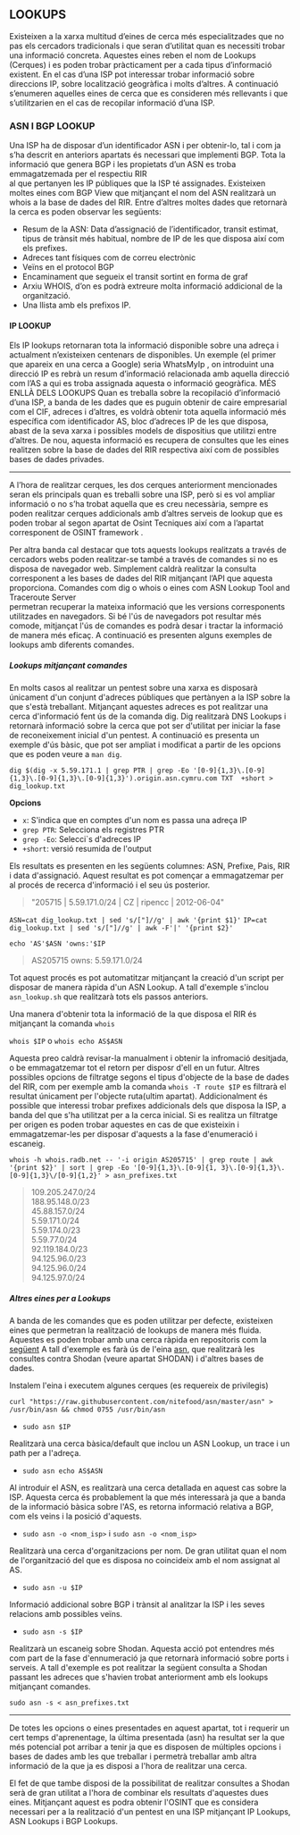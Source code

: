## LOOKUPS
Existeixen a la xarxa multitud d’eines de cerca més especialitzades que no pas els cercadors tradicionals i que seran 
d’utilitat quan es necessiti trobar una informació concreta. Aquestes eines reben el nom de Lookups (Cerques) i es poden
trobar pràcticament per a cada tipus d’informació existent. En el cas d’una ISP pot interessar trobar informació sobre 
direccions IP, sobre localització geogràfica i molts d’altres. A continuació s’enumeren aquelles eines de cerca que es 
consideren més rellevants i que s’utilitzarien en el cas de recopilar informació d’una ISP.  

### ASN I BGP LOOKUP  

Una ISP ha de disposar d’un identificador ASN i per obtenir-lo, tal i com ja s’ha descrit en anteriors apartats és necessari 
que implementi BGP. Tota la informació que genera BGP i les propietats d’un ASN es troba emmagatzemada per el respectiu RIR  
al que pertanyen les IP públiques que la ISP té assignades. Existeixen moltes eines com BGP View  que mitjançant el nom 
del ASN realitzarà un whois  a la base de dades del RIR. Entre d’altres moltes dades que retornarà la cerca es poden observar
les següents:

- Resum de la ASN: Data d’assignació de l’identificador, transit estimat, tipus de trànsit més habitual, nombre de IP 
de les que disposa així com els prefixes.  
- Adreces tant físiques com de correu electrònic  
- Veïns en el protocol BGP  
- Encaminament que segueix el transit sortint en forma de graf  
- Arxiu WHOIS, d’on es podrà extreure molta informació addicional de la organització.  
- Una llista amb els prefixos IP.  

#### IP LOOKUP  

Els IP lookups retornaran tota la informació disponible sobre una adreça i actualment n’existeixen centenars de disponibles. 
Un exemple (el primer que apareix en una cerca a Google) seria WhatsMyIp , on introduint una direcció IP es rebrà un resum 
d’informació relacionada amb aquella direcció com l’AS a qui es troba assignada aquesta o informació geogràfica.
MÉS ENLLÀ DELS LOOKUPS
Quan es treballa sobre la recopilació d’informació d’una ISP, a banda de les dades que es puguin obtenir de caire empresarial 
com el CIF, adreces i d’altres, es voldrà obtenir tota aquella informació més específica com identificador AS, bloc d’adreces 
IP de les que disposa, abast de la seva xarxa i possibles models de dispositius que utilitzi entre d’altres. De nou, aquesta 
informació es recupera de consultes que les eines realitzen sobre la base de dades del RIR respectiva així com de possibles 
bases de dades privades.

---  

A l’hora de realitzar cerques, les dos cerques anteriorment mencionades seran els principals quan es treballi sobre una ISP, 
però si es vol ampliar informació o no s’ha trobat aquella que es creu necessària, sempre es poden realitzar cerques addicionals 
amb d’altres serveis de lookup que es poden trobar al segon apartat de Osint Tecniques  així com a l’apartat corresponent 
de OSINT framework .

Per altra banda cal destacar que tots aquests lookups realitzats a través de cercadors webs poden realitzar-se també a través 
de comandes si no es disposa de navegador web. Simplement caldrà realitzar la consulta corresponent a les bases de dades del 
RIR mitjançant l’API que aquesta proporciona.  Comandes com dig  o whois  o eines com ASN Lookup Tool and Traceroute Server  
permetran recuperar la mateixa informació que les versions corresponents utilitzades en navegadors. Si bé l'ús de navegadors
pot resultar més comode, mitjançat l'ús de comandes es podrà desar i tractar la informació de manera més eficaç. A continuació
es presenten alguns exemples de lookups amb diferents comandes.

##### Lookups mitjançant comandes

En molts casos al realitzar un pentest sobre una xarxa es disposarà únicament d'un conjunt d'adreces públiques que pertànyen
a la ISP sobre la que s'està treballant. Mitjançant aquestes adreces es pot realitzar una cerca d'informació fent ús de la
comanda dig. Dig realitzarà DNS Lookups i retornarà informació sobre la cerca que pot ser d'utilitat per iniciar la fase
de reconeixement inicial d'un pentest. A continuació es presenta un exemple d'ús bàsic, que pot ser ampliat i modificat 
a partir de les opcions que es poden veure a `man dig`.

`dig $(dig -x 5.59.171.1 | grep PTR | grep -Eo '[0-9]{1,3}\.[0-9]{1,3}\.[0-9]{1,3}\.[0-9]{1,3}').origin.asn.cymru.com TXT 
+short > dig_lookup.txt`

**Opcions**

- `x`: S'indica que en comptes d'un nom es passa una adreça IP
- `grep PTR`: Selecciona els registres PTR
- `grep -Eo`: Selecci`s d'adreces IP
- `+short`: versió resumida de l'output

Els resultats es presenten en les següents columnes: ASN, Prefixe, Pais, RIR i data d'assignació. Aquest resultat es pot
començar a emmagatzemar per al procés de recerca d'informació i el seu ús posterior.

> "205715 | 5.59.171.0/24 | CZ | ripencc | 2012-06-04"

`ASN=cat dig_lookup.txt | sed 's/["]//g' | awk '{print $1}'`
`IP=cat dig_lookup.txt | sed 's/["]//g' | awk -F'|' '{print $2}'`

`echo 'AS'$ASN 'owns:'$IP`
> AS205715 owns: 5.59.171.0/24

Tot aquest procés es pot automatitzar mitjançant la creació d'un script per disposar de manera ràpida d'un ASN Lookup. A tall
d'exemple s'inclou `asn_lookup.sh` que realitzarà tots els passos anteriors.

Una manera d'obtenir tota la informació de la que disposa el RIR és mitjançant la comanda `whois`

`whois $IP` o `whois echo AS$ASN`

Aquesta preo caldrà revisar-la manualment i obtenir la infromació desitjada, o be emmagatzemar tot el retorn per disposr
d'ell en un futur. Altres possibles opcions de filtratge segons el tipus d'objecte de la base de dades del RIR, com per 
exemple amb la comanda `whois -T route $IP` es filtrarà el resultat únicament per l'objecte ruta(ultim apartat). Addicionalment
és possible que interessi trobar prefixes addicionals dels que disposa la ISP, a banda del que s'ha utilitzat per a la cerca 
inicial. Si es realitza un filtratge per origen es poden trobar aquestes en cas de que existeixin i emmagatzemar-les per
disposar d'aquests a la fase d'enumeració i escaneig.

`whois -h whois.radb.net -- '-i origin AS205715' | grep route | awk '{print $2}' | sort | grep -Eo '[0-9]{1,3}\.[0-9]{1,
3}\.[0-9]{1,3}\.[0-9]{1,3}\/[0-9]{1,2}' > asn_prefixes.txt`

> 109.205.247.0/24  
> 188.95.148.0/23  
> 45.88.157.0/24  
> 5.59.171.0/24  
> 5.59.174.0/23  
> 5.59.77.0/24  
> 92.119.184.0/23  
> 94.125.96.0/23  
> 94.125.96.0/24  
> 94.125.97.0/24  

##### Altres eines per a Lookups

A banda de les comandes que es poden utilitzar per defecte, existeixen eines que permetran la realització de lookups de 
manera més fluida. Aquestes es poden trobar amb una cerca ràpida en repositoris com la [següent](https://github.com/topics/asn-lookup)
A tall d'exemple es farà ús de l'eina [asn](https://github.com/nitefood/asn), que realitzarà les consultes contra Shodan
(veure apartat SHODAN) i d'altres bases de dades.

Instalem l'eina i executem algunes cerques (es requereix de privilegis)

`curl "https://raw.githubusercontent.com/nitefood/asn/master/asn" > /usr/bin/asn && chmod 0755 /usr/bin/asn`

- `sudo asn $IP`  

Realitzarà una cerca bàsica/default que inclou un ASN Lookup, un trace i un path per a l'adreça.

- `sudo asn echo AS$ASN`  

Al introduir el ASN, es realitzarà una cerca detallada en aquest cas sobre la ISP. Aquesta cerca
és probablement la que més interessarà ja que a banda de la informació bàsica sobre l'AS, es retorna informació relativa
a BGP, com els veins i la posició d'aquests.

- `sudo asn -o <nom_isp>` i  `sudo asn -o <nom_isp>`  

Realitzarà una cerca d'organitzacions per nom. De gran utilitat quan el nom de l'organització del que es disposa no coincideix 
amb el nom assignat al AS.

- `sudo asn -u $IP`  

Informació addicional sobre BGP i trànsit al analitzar la ISP i les seves relacions amb possibles veïns.

- `sudo asn -s $IP` 

Realitzarà un escaneig sobre Shodan. Aquesta acció pot entendres més com part de la fase d'ennumeració
ja que retornarà informació sobre ports i serveis. A tall d'exemple es pot realitzar la següent consulta a Shodan passant
les adreces que s'havien trobat anteriorment amb els lookups mitjançant comandes.

`sudo asn -s < asn_prefixes.txt`


---

De totes les opcions o eines presentades en aquest apartat, tot i requerir un cert temps d'aprenentage, la última presentada
(asn) ha resultat ser la que més potencial pot arribar a tenir ja que es disposen de múltiples opcions i bases de dades
amb les que treballar i permetrà treballar amb altra informació de la que ja es disposi a l'hora de realitzar una cerca. 

El fet de que tambe disposi de la possibilitat de realitzar consultes a Shodan serà de gran utilitat a l'hora de combinar 
els resultats d'aquestes dues eines. Mitjançant aquest es podra obtenir l'OSINT que es considera necessari per a la realització 
d'un pentest en una ISP mitjançant IP Lookups, ASN Lookups i BGP Lookups.






